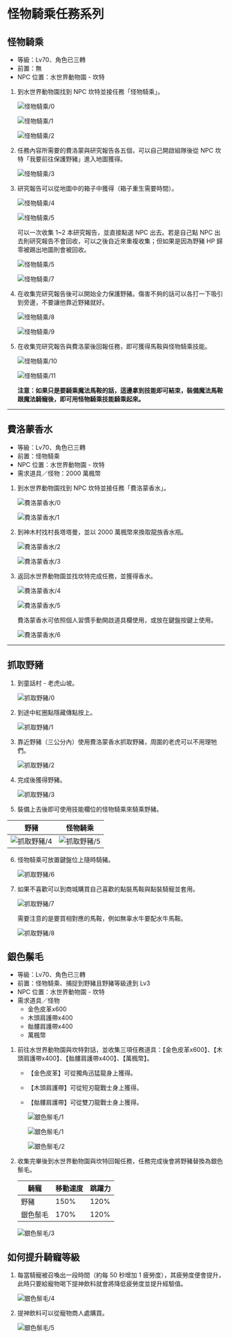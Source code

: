 # 怪物騎乘任務系列

## 怪物騎乘

- 等級：Lv70、角色已三轉
- 前置：無
- NPC 位置：水世界動物園 - 坎特

1. 到水世界動物園找到 NPC 坎特並接任務「怪物騎乘」。

    ![怪物騎乘/0](怪物騎乘/0.png)

    ![怪物騎乘/1](怪物騎乘/1.png)

    ![怪物騎乘/2](怪物騎乘/2.png)

2. 任務內容所需要的費洛蒙與研究報告各五個，可以自己開啟組隊後從 NPC 坎特「我要前往保護野豬」進入地圖獲得。

    ![怪物騎乘/3](怪物騎乘/3.png)

3. 研究報告可以從地圖中的箱子中獲得（箱子重生需要時間）。

    ![怪物騎乘/4](怪物騎乘/4.png)

    ![怪物騎乘/5](怪物騎乘/5.png)

    可以一次收集 1~2 本研究報告，並直接點選 NPC 出去。若是自己點 NPC 出去則研究報告不會回收，可以之後自近來重複收集；但如果是因為野豬 HP 歸零被踢出地圖則會被回收。

    ![怪物騎乘/5](怪物騎乘/6.png)

    ![怪物騎乘/7](怪物騎乘/7.png)

4. 在收集完研究報告後可以開始全力保護野豬。傷害不夠的話可以各打一下吸引到旁邊，不要讓他靠近野豬就好。

    ![怪物騎乘/8](怪物騎乘/8.png)

    ![怪物騎乘/9](怪物騎乘/9.png)

5. 在收集完研究報告與費洛蒙後回報任務，即可獲得馬鞍與怪物騎乘技能。

    ![怪物騎乘/10](怪物騎乘/10.png)

    ![怪物騎乘/11](怪物騎乘/11.png)

    **注意：如果只是要騎乘魔法馬鞍的話，這邊拿到技能即可結束，裝備魔法馬鞍跟魔法騎寵後，即可用怪物騎乘技能騎乘起來。**

---

## 費洛蒙香水

- 等級：Lv70、角色已三轉
- 前置：怪物騎乘
- NPC 位置：水世界動物園 - 坎特
- 需求道具／怪物：2000 萬楓幣

1. 到水世界動物園找到 NPC 坎特並接任務「費洛蒙香水」。

    ![費洛蒙香水/0](費洛蒙香水/0.png)

    ![費洛蒙香水/1](費洛蒙香水/1.png)

2. 到神木村找村長塔塔曼，並以 2000 萬楓幣來換取龍族香水瓶。

    ![費洛蒙香水/2](費洛蒙香水/2.png)

    ![費洛蒙香水/3](費洛蒙香水/3.png)

3. 返回水世界動物園並找坎特完成任務，並獲得香水。

    ![費洛蒙香水/4](費洛蒙香水/4.png)

    ![費洛蒙香水/5](費洛蒙香水/5.png)

    費洛蒙香水可依照個人習慣手動開啟道具欄使用，或放在鍵盤按鍵上使用。

    ![費洛蒙香水/6](費洛蒙香水/6.png)

---

## 抓取野豬

1. 到童話村 - 老虎山坡。

    ![抓取野豬/0](抓取野豬/0.png)

2. 到途中紅圈點隱藏傳點按上。

    ![抓取野豬/1](抓取野豬/1.png)

3. 靠近野豬（三公分內）使用費洛蒙香水抓取野豬，周圍的老虎可以不用理牠們。

    ![抓取野豬/2](抓取野豬/2.png)

4. 完成後獲得野豬。

    ![抓取野豬/3](抓取野豬/3.png)

5. 裝備上去後即可使用技能欄位的怪物騎乘來騎乘野豬。

| 野豬                        | 怪物騎乘                     |
|----------------------------|-----------------------------|
| ![抓取野豬/4](抓取野豬/4.png) | ![抓取野豬/5](抓取野豬/5.png) |

6. 怪物騎乘可放置鍵盤位上隨時騎豬。

    ![抓取野豬/6](抓取野豬/6.png)

7. 如果不喜歡可以到商城購買自己喜歡的點裝馬鞍與點裝騎寵並套用。

    ![抓取野豬/7](抓取野豬/7.png)

    需要注意的是要買相對應的馬鞍，例如無辜水牛要配水牛馬鞍。

    ![抓取野豬/8](抓取野豬/8.png)

## 銀色鬃毛

- 等級：Lv70、角色已三轉
- 前置：怪物騎乘、捕捉到野豬且野豬等級達到 Lv3
- NPC 位置：水世界動物園 - 坎特
- 需求道具／怪物
  - 金色皮革x600
  - 木頭肩護帶x400
  - 骷髏肩護帶x400
  - 萬楓幣

1. 前往水世界動物園與坎特對話，並收集三項任務道具：【金色皮革x600】、【木頭肩護帶x400】、【骷髏肩護帶x400】、【萬楓幣】。

    - 【金色皮革】可從獨角迅猛龍身上獲得。
    - 【木頭肩護帶】可從短刃龍戰士身上獲得。
    - 【骷髏肩護帶】可從雙刀龍戰士身上獲得。

        ![銀色鬃毛/1](銀色鬃毛/0.png)

        ![銀色鬃毛/1](銀色鬃毛/1.png)

        ![銀色鬃毛/2](銀色鬃毛/2.png)

2. 收集完畢後到水世界動物園與坎特回報任務，任務完成後會將野豬替換為銀色鬃毛。

    | 騎寵     | 移動速度 | 跳躍力 |
    |---------|---------|-------|
    | 野豬    | 150%     | 120%  |
    | 銀色鬃毛 | 170%    | 120%  |

    ![銀色鬃毛/3](銀色鬃毛/3.png)

## 如何提升騎寵等級

1. 每當騎寵被召喚出一段時間（約每 50 秒增加 1 疲勞度），其疲勞度便會提升，此時只要給寵物喝下提神飲料就會將降低疲勞度並提升經驗值。

    ![銀色鬃毛/4](銀色鬃毛/4.png)

2. 提神飲料可以從寵物商人處購買。

    ![銀色鬃毛/5](銀色鬃毛/5.png)

